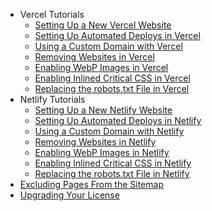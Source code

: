- Vercel Tutorials
	- [Setting Up a New Vercel Website](vercel-tutorials/setting-up-a-new-vercel-website)
	- [Setting Up Automated Deploys in Vercel](vercel-tutorials/setting-up-automated-deploys-in-vercel)
	- [Using a Custom Domain with Vercel](vercel-tutorials/using-a-custom-domain-with-vercel)
	- [Removing Websites in Vercel](vercel-tutorials/removing-websites-in-vercel)
	- [Enabling WebP Images in Vercel](vercel-tutorials/enabling-webp-images-in-vercel)
	- [Enabling Inlined Critical CSS in Vercel](vercel-tutorials/enabling-inlined-critical-css-in-vercel)
	- [Replacing the robots.txt File in Vercel](vercel-tutorials/replacing-the-robotstxt-file-in-vercel)
- Netlify Tutorials
	- [Setting Up a New Netlify Website](netlify-tutorials/setting-up-a-new-netlify-website)
	- [Setting Up Automated Deploys in Netlify](netlify-tutorials/setting-up-automated-deploys-in-netlify)
	- [Using a Custom Domain with Netlify](netlify-tutorials/using-a-custom-domain-with-netlify)
	- [Removing Websites in Netlify](netlify-tutorials/removing-websites-in-netlify)
	- [Enabling WebP Images in Netlify](netlify-tutorials/enabling-webp-images-in-netlify)
	- [Enabling Inlined Critical CSS in Netlify](netlify-tutorials/enabling-inlined-critical-css-in-netlify)
	- [Replacing the robots.txt File in Netlify](netlify-tutorials/replacing-the-robotstxt-file-in-netlify)
- [Excluding Pages From the Sitemap](excluding-pages-from-the-sitemap)
- [Upgrading Your License](upgrading-your-license)
